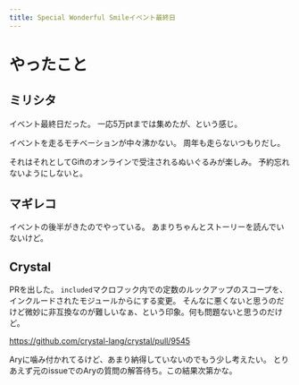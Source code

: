 ```yaml
---
title: Special Wonderful Smileイベント最終日
---
```


# やったこと

## ミリシタ

イベント最終日だった。
一応5万ptまでは集めたが、という感じ。

イベントを走るモチベーションが中々沸かない。
周年も走らないつもりだし。

それはそれとしてGiftのオンラインで受注されるぬいぐるみが楽しみ。
予約忘れないようにしないと。

## マギレコ

イベントの後半がきたのでやっている。
あまりちゃんとストーリーを読んでいないけど。

## Crystal

PRを出した。
`included`マクロフック内での定数のルックアップのスコープを、インクルードされたモジュールからにする変更。
そんなに悪くないと思うのだけど微妙に非互換なのが難しいなぁ、という印象。何も問題ないと思うのだけど。

<https://github.com/crystal-lang/crystal/pull/9545>

Aryに噛み付かれてるけど、あまり納得していないのでもう少し考えたい。
とりあえず元のissueでのAryの質問の解答待ち。この結果次第かな。
